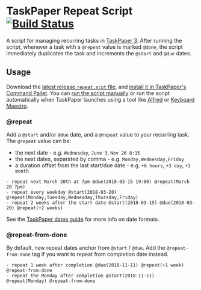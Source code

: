 # TaskPaper Repeat Script [![Build Status](https://travis-ci.org/dannynelson/taskpaper-repeat.svg?branch=master)](https://travis-ci.org/dannynelson/taskpaper-repeat)
A script for managing recurring tasks in [TaskPaper 3](https://www.taskpaper.com/). After running the script, whenever a task with a `@repeat` value is marked `@done`, the script immediately duplicates the task and increments the `@start` and `@due` dates.

## Usage
Download the [latest release `repeat.scpt` file](https://github.com/dannynelson/taskpaper-repeat/releases), and [install it in TaskPaper's Command Pallet](https://guide.taskpaper.com/using-taskpaper/using-scripts.html). You can [run the script manually](https://guide.taskpaper.com/using-taskpaper/using-scripts.html) or run the script automatically when TaskPaper launches using a tool like [Alfred](https://www.alfredapp.com/workflows/) or [Keyboard Maestro](http://www.keyboardmaestro.com/main/).

### @repeat
Add a `@start` and/or `@due` date, and a `@repeat` value to your recurring task. The `@repeat` value can be:
- the next date - e.g. `Wednesday`, `June 3`, `Nov 26 8:15`
- the next dates, separated by comma - e.g. `Monday,Wednesday,Friday`
- a duration offset from the last start/due date - e.g. `+6 hours`, `+3 day`, `+1 month`

```
- repeat next March 20th at 7pm @due(2018-03-15 19:00) @repeat(March 20 7pm)
- repeat every weekday @start(2018-03-20) @repeat(Monday,Tuesday,Wednesday,Thursday,Friday)
- repeat 2 weeks after the start date @start(2018-03-15) @due(2018-03-20) @repeat(+2 weeks)
```
See the [TaskPaper dates guide](https://guide.taskpaper.com/reference/dates/) for more info on date formats.

### @repeat-from-done
By default, new repeat dates anchor from `@start` / `@due`. Add the `@repeat-from-done` tag if you want to repeat from completion date instead.

```
- repeat 1 week after completion @due(2018-11-11) @repeat(+1 week) @repeat-from-done
- repeat the Monday after completion @start(2018-11-11) @repeat(Monday) @repeat-from-done
```
